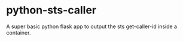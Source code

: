 # python-sts-caller

A super basic python flask app to output the sts get-caller-id inside a container.
